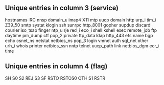## Unique entries in column 3 (service)

hostnames
IRC
nnsp
domain_u
imap4
X11
mtp
uucp
domain
http
urp_i
tim_i
Z39_50
smtp
systat
klogin
ssh
sunrpc
http_8001
gopher
supdup
discard
courier
iso_tsap
finger
ntp_u
rje
red_i
eco_i
shell
kshell
exec
remote_job
ftp
daytime
pm_dump
ctf
pop_2
private
ftp_data
ldap
http_443
efs
name
bgp
echo
csnet_ns
netstat
netbios_ns
pop_3
login
vmnet
auth
sql_net
other
urh_i
whois
printer
netbios_ssn
nntp
telnet
uucp_path
link
netbios_dgm
ecr_i
time

## Unique entries in column 4 (flag)

SH
S0
S2
REJ
S3
SF
RSTO
RSTOS0
OTH
S1
RSTR

